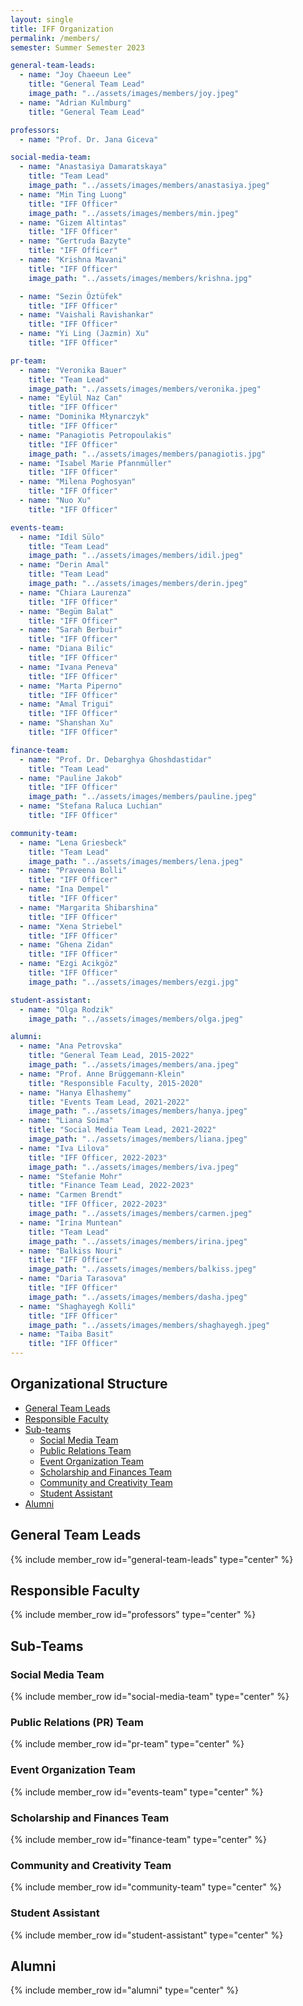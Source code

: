 ```yaml
---
layout: single
title: IFF Organization
permalink: /members/
semester: Summer Semester 2023

general-team-leads:
  - name: "Joy Chaeeun Lee"
    title: "General Team Lead"
    image_path: "../assets/images/members/joy.jpeg"
  - name: "Adrian Kulmburg"
    title: "General Team Lead"

professors:
  - name: "Prof. Dr. Jana Giceva"

social-media-team:
  - name: "Anastasiya Damaratskaya"
    title: "Team Lead"
    image_path: "../assets/images/members/anastasiya.jpeg"
  - name: "Min Ting Luong"
    title: "IFF Officer"
    image_path: "../assets/images/members/min.jpeg"
  - name: "Gizem Altintas"
    title: "IFF Officer"
  - name: "Gertruda Bazyte"
    title: "IFF Officer"
  - name: "Krishna Mavani"
    title: "IFF Officer"
    image_path: "../assets/images/members/krishna.jpg"

  - name: "Sezin Öztüfek"
    title: "IFF Officer"
  - name: "Vaishali Ravishankar"
    title: "IFF Officer"
  - name: "Yi Ling (Jazmin) Xu"
    title: "IFF Officer"

pr-team:
  - name: "Veronika Bauer"
    title: "Team Lead"
    image_path: "../assets/images/members/veronika.jpeg"
  - name: "Eylül Naz Can"
    title: "IFF Officer"
  - name: "Dominika Młynarczyk"
    title: "IFF Officer"
  - name: "Panagiotis Petropoulakis"
    title: "IFF Officer"
    image_path: "../assets/images/members/panagiotis.jpg"
  - name: "Isabel Marie Pfannmüller"
    title: "IFF Officer"
  - name: "Milena Poghosyan"
    title: "IFF Officer"
  - name: "Nuo Xu"
    title: "IFF Officer"

events-team:
  - name: "Idil Sülo"
    title: "Team Lead"
    image_path: "../assets/images/members/idil.jpeg"
  - name: "Derin Amal"
    title: "Team Lead"
    image_path: "../assets/images/members/derin.jpeg"
  - name: "Chiara Laurenza"
    title: "IFF Officer"
  - name: "Begüm Balat"
    title: "IFF Officer"
  - name: "Sarah Berbuir"
    title: "IFF Officer"
  - name: "Diana Bilic"
    title: "IFF Officer"
  - name: "Ivana Peneva"
    title: "IFF Officer"
  - name: "Marta Piperno"
    title: "IFF Officer"
  - name: "Amal Trigui"
    title: "IFF Officer"
  - name: "Shanshan Xu"
    title: "IFF Officer"

finance-team:
  - name: "Prof. Dr. Debarghya Ghoshdastidar"
    title: "Team Lead"
  - name: "Pauline Jakob"
    title: "IFF Officer"
    image_path: "../assets/images/members/pauline.jpeg"
  - name: "Stefana Raluca Luchian"
    title: "IFF Officer"

community-team:
  - name: "Lena Griesbeck"
    title: "Team Lead"
    image_path: "../assets/images/members/lena.jpeg"
  - name: "Praveena Bolli"
    title: "IFF Officer"
  - name: "Ina Dempel"
    title: "IFF Officer"
  - name: "Margarita Shibarshina"
    title: "IFF Officer"
  - name: "Xena Striebel"
    title: "IFF Officer"
  - name: "Ghena Zidan"
    title: "IFF Officer"
  - name: "Ezgi Acikgöz"
    title: "IFF Officer"
    image_path: "../assets/images/members/ezgi.jpg"

student-assistant:
  - name: "Olga Rodzik"
    image_path: "../assets/images/members/olga.jpeg"

alumni:
  - name: "Ana Petrovska"
    title: "General Team Lead, 2015-2022"
    image_path: "../assets/images/members/ana.jpeg"
  - name: "Prof. Anne Brüggemann-Klein"
    title: "Responsible Faculty, 2015-2020"
  - name: "Hanya Elhashemy"
    title: "Events Team Lead, 2021-2022"
    image_path: "../assets/images/members/hanya.jpeg"
  - name: "Liana Soima"
    title: "Social Media Team Lead, 2021-2022"
    image_path: "../assets/images/members/liana.jpeg"
  - name: "Iva Lilova"
    title: "IFF Officer, 2022-2023"
    image_path: "../assets/images/members/iva.jpeg"
  - name: "Stefanie Mohr"
    title: "Finance Team Lead, 2022-2023"
  - name: "Carmen Brendt"
    title: "IFF Officer, 2022-2023"
    image_path: "../assets/images/members/carmen.jpeg"
  - name: "Irina Muntean"
    title: "Team Lead"
    image_path: "../assets/images/members/irina.jpeg"
  - name: "Balkiss Nouri"
    title: "IFF Officer"
    image_path: "../assets/images/members/balkiss.jpeg"
  - name: "Daria Tarasova"
    title: "IFF Officer"
    image_path: "../assets/images/members/dasha.jpeg"
  - name: "Shaghayegh Kolli"
    title: "IFF Officer"
    image_path: "../assets/images/members/shaghayegh.jpeg"
  - name: "Taiba Basit"
    title: "IFF Officer"
---
```


## Organizational Structure

- [General Team Leads](#general-team-leads)
- [Responsible Faculty](#professors)
- [Sub-teams](#sub-teams)
  - [Social Media Team](#social-media-team)
  - [Public Relations Team](#public-relations-team)
  - [Event Organization Team](#event-organization-team)
  - [Scholarship and Finances Team](#scholarship-and-finances-team)
  - [Community and Creativity Team](#community-and-creativity-team)
  - [Student Assistant](#student-assistant)
- [Alumni](#past-members)

## General Team Leads

{% include member_row id="general-team-leads" type="center" %}

## Responsible Faculty

{% include member_row id="professors" type="center" %}

## Sub-Teams

### Social Media Team

{% include member_row id="social-media-team" type="center" %}

### Public Relations (PR) Team

{% include member_row id="pr-team" type="center" %}

### Event Organization Team

{% include member_row id="events-team" type="center" %}

### Scholarship and Finances Team

{% include member_row id="finance-team" type="center" %}

### Community and Creativity Team

{% include member_row id="community-team" type="center" %}

### Student Assistant

{% include member_row id="student-assistant" type="center" %}

## Alumni

{% include member_row id="alumni" type="center" %}
